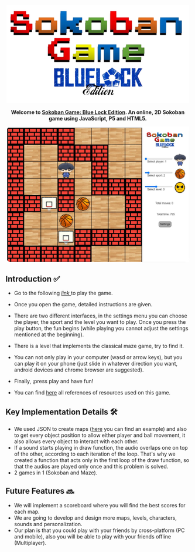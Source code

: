 <p align="center">
  <img width="500" src="https://github.com/cmartinezbo/POO-UNAL/blob/main/Sokoban/GitHub%20Resources/titleGitHub.png"/>
</p>

<p align="center">
  <strong>Welcome to <a href="https://sokoban.poo-un.repl.co/"> Sokoban Game: Blue Lock Edition</a>. An online, 2D Sokoban game using JavaScript, P5 and HTML5.</strong>
</p>

<p align="center">
  <img width="500" alt="Game screenshot" src="https://github.com/cmartinezbo/POO-UNAL/blob/main/Sokoban/GitHub%20Resources/image.png">
</p>

 <h2> Introduction ✅</h2>
 
  - Go to the following <a href="https://sokoban.poo-un.repl.co/"> <em> link </em> </a> to play the game.
  
  - Once you open the game, detailed instructions are given.
  
  - There are two different interfaces, in the settings menu you can choose the player, the sport and the level you want to play. Once you press the play button, the fun begins (while playing you cannot adjust the settings mentioned at the beginning). 
  
  - There is a level that implements the classical maze game, try to find it.
  
  - You can not only play in your computer (wasd or arrow keys), but you can play it on your phone (just slide in whatever direction you want, android devices and chrome browser are suggested).
  
  - Finally, ¡press play and have fun!


- You can find <a href="https://github.com/cmartinezbo/POO-UNAL/blob/main/Sokoban/GitHub%20Resources/References.md">here</a> all references of resources used on this game.

 <h2> Key Implementation Details 🛠</h2>
 
  - We used JSON to create maps (<a href="https://github.com/cmartinezbo/POO-UNAL/blob/main/Sokoban/Resources/Maps/map1.json">here</a> you can find an example) and also to get every object position to allow either player and ball movement, it also allows every object to interact with each other.
  - If a sound starts playing in draw function, the audio overlaps one on top of the other, according to each iteration of the loop. That's why we created a function that acts only in the first loop of the draw function, so that the audios are played only once and this problem is solved.
  - 2 games in 1 (Sokoban and Maze).


 <h2> Future Features 🔜</h2>
 
  - We will implement a scoreboard where you will find the best scores for each map.
  - We are going to develop and design more maps, levels, characters, sounds and personalization.
  - Our plan is that you could play with your friends by cross-platform (PC and mobile), also you will be able to play with your friends offline (Multiplayer).
